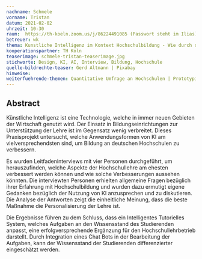```yaml
---
nachname: Schmele
vorname: Tristan
datum: 2021-02-02
uhrzeit: 10-30
raum:  https://th-koeln.zoom.us/j/86224491085 (Passwort steht im Ilias) Präsentation
betreuer: wk
thema: Kunstliche Intelligenz im Kontext Hochschulbildung - Wie durch den Einsatz von KI das Bildungswesenan deutschen Hochschulen unterstutzt werden kann
kooperationspartner: TH Köln
teaserimage: schmele-tristan-teaserimage.jpg
stichworte: Design, KI, AI, Interview, Bildung, Hochschule
quelle-bildrechte-teaser: Gerd Altmann | Pixabay
hinweise:
weiterfuehrende-themen: Quantitative Umfrage an Hochschulen | Prototyping und Machbarkeitsstudien | Wie kann Aufgabenerstellung automatisiert werden?
---
```


## Abstract

Künstliche Intelligenz ist eine Technologie, welche in immer neuen Gebieten der Wirtschaft genutzt wird. Der Einsatz in Bildungseinrichtungen zur Unterstützung der Lehre ist im Gegensatz wenig verbreitet. Dieses Praxisprojekt untersucht, welche Anwendungsformen von KI am vielversprechendsten sind, um Bildung an deutschen Hochschulen zu verbessern.

Es wurden Leitfadeninterviews mit vier Personen durchgeführt, um herauszufinden, welche Aspekte der Hochschullehre am ehesten verbessert werden können und wie solche Verbesserungen aussehen könnten. Die interviewten Personen erhielten allgemeine Fragen bezüglich ihrer Erfahrung mit Hochschulbildung und wurden dazu ermutigt eigene Gedanken bezüglich der Nutzung von KI anzusprechen und zu diskutieren. Die Analyse der Antworten zeigt die einheitliche Meinung, dass die beste Maßnahme die Personalisierung der Lehre ist.

Die Ergebnisse führen zu dem Schluss, dass ein Intelligentes Tutorielles System, welches Aufgaben an den Wissensstand des Studierenden anpasst, eine erfolgversprechende Ergänzung für den Hochschullehrbetrieb darstellt. Durch Integration eines Chat Bots in der Bearbeitung der Aufgaben, kann der Wissensstand der Studierenden differenzierter eingeschätzt werden.
